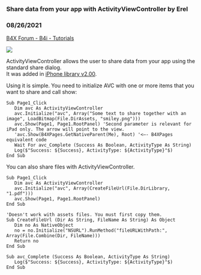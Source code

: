 ### Share data from your app with ActivityViewController by Erel
### 08/26/2021
[B4X Forum - B4i - Tutorials](https://www.b4x.com/android/forum/threads/73159/)

![](https://www.b4x.com/android/forum/attachments/50146)  
  
ActivityViewController allows the user to share data from your app using the standard share dialog.  
It was added in [iPhone library v2.00](https://www.b4x.com/android/forum/threads/updates-to-internal-libraries.48179/page-3#post-464795).  
  
Using it is simple. You need to initialize AVC with one or more items that you want to share and call show:  

```B4X
Sub Page1_Click  
   Dim avc As ActivityViewController  
   avc.Initialize("avc", Array("Some text to share together with an image", LoadBitmap(File.DirAssets, "smiley.png")))  
   avc.Show(Page1, Page1.RootPanel) 'Second parameter is relevant for iPad only. The arrow will point to the view.  
   'avc.Show(B4XPages.GetNativeParent(Me), Root) '<—- B4XPages equivalent code  
   Wait For avc_Complete (Success As Boolean, ActivityType As String)  
   Log($"Success: ${Success}, ActivityType: ${ActivityType}"$)  
End Sub
```

  
  
You can also share files with ActivityViewController.  
  

```B4X
Sub Page1_Click  
   Dim avc As ActivityViewController  
   avc.Initialize("avc", Array(CreateFileUrl(File.DirLibrary, "1.pdf")))  
   avc.Show(Page1, Page1.RootPanel)  
End Sub  
  
'Doesn't work with assets files. You must first copy them.  
Sub CreateFileUrl (Dir As String, FileName As String) As Object  
   Dim no As NativeObject  
   no = no.Initialize("NSURL").RunMethod("fileURLWithPath:", Array(File.Combine(Dir, FileName)))  
   Return no  
End Sub  
  
Sub avc_Complete (Success As Boolean, ActivityType As String)  
   Log($"Success: ${Success}, ActivityType: ${ActivityType}"$)  
End Sub
```